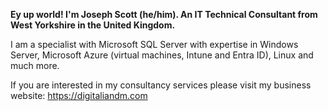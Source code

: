 **Ey up world! I'm Joseph Scott (he/him). An IT Technical Consultant from West Yorkshire in the United Kingdom.**

I am a specialist with Microsoft SQL Server with expertise in Windows Server, Microsoft Azure (virtual machines, Intune and Entra ID), Linux and much more.

If you are interested in my consultancy services please visit my business website:
https://digitaliandm.com
